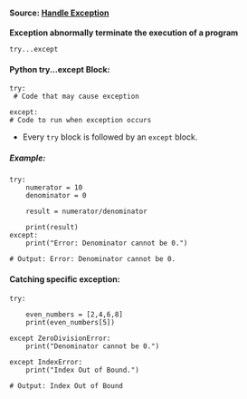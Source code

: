 #### Source: [Handle Exception](https://www.programiz.com/python-programming/exception-handling)

**Exception abnormally terminate the execution of a program**

```
try...except
```

#### Python try...except Block:

```
try:
 # Code that may cause exception

except:
# Code to run when exception occurs
```

* Every `try` block is followed by an `except` block.

##### Example:

```
try:
    numerator = 10
    denominator = 0

    result = numerator/denominator

    print(result)
except:
    print("Error: Denominator cannot be 0.")

# Output: Error: Denominator cannot be 0. 
```


#### Catching specific exception:

```
try:
    
    even_numbers = [2,4,6,8]
    print(even_numbers[5])

except ZeroDivisionError:
    print("Denominator cannot be 0.")
    
except IndexError:
    print("Index Out of Bound.")

# Output: Index Out of Bound
```

